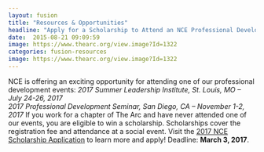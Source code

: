 ```yaml
---
layout: fusion
title: "Resources & Opportunities"
headline: "Apply for a Scholarship to Attend an NCE Professional Development Event"
date:  2015-08-21 09:09:59
image: https://www.thearc.org/view.image?Id=1322
categories: fusion-resources
image: https://www.thearc.org/view.image?Id=1322
---
```

NCE is offering an exciting opportunity for attending one of our professional development events:
<em>2017 Summer Leadership Institute, St. Louis, MO – July 24-26, 2017<br />
2017 Professional Development Seminar, San Diego, CA – November 1-2, 2017</em>
If you work for a chapter of The Arc and have never attended one of our events, you are eligible to win a scholarship.  Scholarships cover the registration fee and attendance at a social event. Visit the <a href="https://fs16.formsite.com/u024508129ncearc/form261/index.html?1484843450553">2017 NCE Scholarship Application</a> to learn more and apply! Deadline: <strong>March 3, 2017</strong>.
